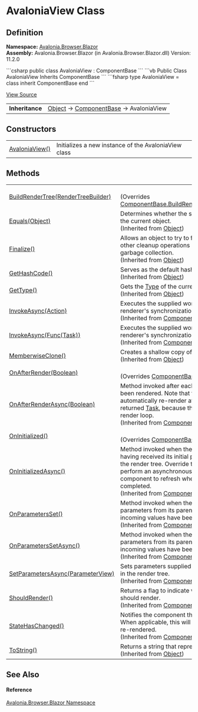 # AvaloniaView Class




## Definition
**Namespace:** <a href="N_Avalonia_Browser_Blazor">Avalonia.Browser.Blazor</a>  
**Assembly:** Avalonia.Browser.Blazor (in Avalonia.Browser.Blazor.dll) Version: 11.2.0

<Tabs groupId="api-code-preview">
<TabItem value="csharp" label="C#">
```csharp
public class AvaloniaView : ComponentBase
```
</TabItem>
<TabItem value="vb" label="VB">
```vb
Public Class AvaloniaView
	Inherits ComponentBase
```
</TabItem>
<TabItem value="fsharp" label="F#">
```fsharp
type AvaloniaView = 
    class
        inherit ComponentBase
    end
```
</TabItem>
</Tabs>



<a href="https://github.com/AvaloniaUI/Avalonia/tree/master/src/Browser/Avalonia.Browser.Blazor/AvaloniaView.cs" title="View the source code">View Source</a>

<table>
<tr><td><strong>Inheritance</strong></td><td><a href="https://learn.microsoft.com/dotnet/api/system.object" target="_blank" rel="noopener noreferrer">Object</a>  →  <a href="https://learn.microsoft.com/dotnet/api/microsoft.aspnetcore.components.componentbase" target="_blank" rel="noopener noreferrer">ComponentBase</a>  →  AvaloniaView</td></tr>
</table>



## Constructors
<table>
<tr>
<td><a href="M_Avalonia_Browser_Blazor_AvaloniaView__ctor">AvaloniaView()</a></td>
<td>Initializes a new instance of the AvaloniaView class</td>
</tr>
</table>

## Methods
<table>
<tr>
<td><a href="M_Avalonia_Browser_Blazor_AvaloniaView_BuildRenderTree">BuildRenderTree(RenderTreeBuilder)</a></td>
<td><br />(Overrides <a href="https://learn.microsoft.com/dotnet/api/microsoft.aspnetcore.components.componentbase.buildrendertree" target="_blank" rel="noopener noreferrer">ComponentBase.BuildRenderTree(RenderTreeBuilder)</a>)</td>
</tr>
<tr>
<td><a href="https://learn.microsoft.com/dotnet/api/system.object.equals#system-object-equals(system-object)" target="_blank" rel="noopener noreferrer">Equals(Object)</a></td>
<td>Determines whether the specified object is equal to the current object.<br />(Inherited from <a href="https://learn.microsoft.com/dotnet/api/system.object" target="_blank" rel="noopener noreferrer">Object</a>)</td>
</tr>
<tr>
<td><a href="https://learn.microsoft.com/dotnet/api/system.object.finalize" target="_blank" rel="noopener noreferrer">Finalize()</a></td>
<td>Allows an object to try to free resources and perform other cleanup operations before it is reclaimed by garbage collection.<br />(Inherited from <a href="https://learn.microsoft.com/dotnet/api/system.object" target="_blank" rel="noopener noreferrer">Object</a>)</td>
</tr>
<tr>
<td><a href="https://learn.microsoft.com/dotnet/api/system.object.gethashcode" target="_blank" rel="noopener noreferrer">GetHashCode()</a></td>
<td>Serves as the default hash function.<br />(Inherited from <a href="https://learn.microsoft.com/dotnet/api/system.object" target="_blank" rel="noopener noreferrer">Object</a>)</td>
</tr>
<tr>
<td><a href="https://learn.microsoft.com/dotnet/api/system.object.gettype" target="_blank" rel="noopener noreferrer">GetType()</a></td>
<td>Gets the <a href="https://learn.microsoft.com/dotnet/api/system.type" target="_blank" rel="noopener noreferrer">Type</a> of the current instance.<br />(Inherited from <a href="https://learn.microsoft.com/dotnet/api/system.object" target="_blank" rel="noopener noreferrer">Object</a>)</td>
</tr>
<tr>
<td><a href="https://learn.microsoft.com/dotnet/api/microsoft.aspnetcore.components.componentbase.invokeasync#microsoft-aspnetcore-components-componentbase-invokeasync(system-action)" target="_blank" rel="noopener noreferrer">InvokeAsync(Action)</a></td>
<td>Executes the supplied work item on the associated renderer's synchronization context.<br />(Inherited from <a href="https://learn.microsoft.com/dotnet/api/microsoft.aspnetcore.components.componentbase" target="_blank" rel="noopener noreferrer">ComponentBase</a>)</td>
</tr>
<tr>
<td><a href="https://learn.microsoft.com/dotnet/api/microsoft.aspnetcore.components.componentbase.invokeasync#microsoft-aspnetcore-components-componentbase-invokeasync(system-func((system-threading-tasks-task)))" target="_blank" rel="noopener noreferrer">InvokeAsync(Func(Task))</a></td>
<td>Executes the supplied work item on the associated renderer's synchronization context.<br />(Inherited from <a href="https://learn.microsoft.com/dotnet/api/microsoft.aspnetcore.components.componentbase" target="_blank" rel="noopener noreferrer">ComponentBase</a>)</td>
</tr>
<tr>
<td><a href="https://learn.microsoft.com/dotnet/api/system.object.memberwiseclone" target="_blank" rel="noopener noreferrer">MemberwiseClone()</a></td>
<td>Creates a shallow copy of the current <a href="https://learn.microsoft.com/dotnet/api/system.object" target="_blank" rel="noopener noreferrer">Object</a>.<br />(Inherited from <a href="https://learn.microsoft.com/dotnet/api/system.object" target="_blank" rel="noopener noreferrer">Object</a>)</td>
</tr>
<tr>
<td><a href="M_Avalonia_Browser_Blazor_AvaloniaView_OnAfterRender">OnAfterRender(Boolean)</a></td>
<td><br />(Overrides <a href="https://learn.microsoft.com/dotnet/api/microsoft.aspnetcore.components.componentbase.onafterrender" target="_blank" rel="noopener noreferrer">ComponentBase.OnAfterRender(Boolean)</a>)</td>
</tr>
<tr>
<td><a href="https://learn.microsoft.com/dotnet/api/microsoft.aspnetcore.components.componentbase.onafterrenderasync" target="_blank" rel="noopener noreferrer">OnAfterRenderAsync(Boolean)</a></td>
<td>Method invoked after each time the component has been rendered. Note that the component does not automatically re-render after the completion of any returned <a href="https://learn.microsoft.com/dotnet/api/system.threading.tasks.task" target="_blank" rel="noopener noreferrer">Task</a>, because that would cause an infinite render loop.<br />(Inherited from <a href="https://learn.microsoft.com/dotnet/api/microsoft.aspnetcore.components.componentbase" target="_blank" rel="noopener noreferrer">ComponentBase</a>)</td>
</tr>
<tr>
<td><a href="M_Avalonia_Browser_Blazor_AvaloniaView_OnInitialized">OnInitialized()</a></td>
<td><br />(Overrides <a href="https://learn.microsoft.com/dotnet/api/microsoft.aspnetcore.components.componentbase.oninitialized" target="_blank" rel="noopener noreferrer">ComponentBase.OnInitialized()</a>)</td>
</tr>
<tr>
<td><a href="https://learn.microsoft.com/dotnet/api/microsoft.aspnetcore.components.componentbase.oninitializedasync" target="_blank" rel="noopener noreferrer">OnInitializedAsync()</a></td>
<td>Method invoked when the component is ready to start, having received its initial parameters from its parent in the render tree. Override this method if you will perform an asynchronous operation and want the component to refresh when that operation is completed.<br />(Inherited from <a href="https://learn.microsoft.com/dotnet/api/microsoft.aspnetcore.components.componentbase" target="_blank" rel="noopener noreferrer">ComponentBase</a>)</td>
</tr>
<tr>
<td><a href="https://learn.microsoft.com/dotnet/api/microsoft.aspnetcore.components.componentbase.onparametersset" target="_blank" rel="noopener noreferrer">OnParametersSet()</a></td>
<td>Method invoked when the component has received parameters from its parent in the render tree, and the incoming values have been assigned to properties.<br />(Inherited from <a href="https://learn.microsoft.com/dotnet/api/microsoft.aspnetcore.components.componentbase" target="_blank" rel="noopener noreferrer">ComponentBase</a>)</td>
</tr>
<tr>
<td><a href="https://learn.microsoft.com/dotnet/api/microsoft.aspnetcore.components.componentbase.onparameterssetasync" target="_blank" rel="noopener noreferrer">OnParametersSetAsync()</a></td>
<td>Method invoked when the component has received parameters from its parent in the render tree, and the incoming values have been assigned to properties.<br />(Inherited from <a href="https://learn.microsoft.com/dotnet/api/microsoft.aspnetcore.components.componentbase" target="_blank" rel="noopener noreferrer">ComponentBase</a>)</td>
</tr>
<tr>
<td><a href="https://learn.microsoft.com/dotnet/api/microsoft.aspnetcore.components.componentbase.setparametersasync" target="_blank" rel="noopener noreferrer">SetParametersAsync(ParameterView)</a></td>
<td>Sets parameters supplied by the component's parent in the render tree.<br />(Inherited from <a href="https://learn.microsoft.com/dotnet/api/microsoft.aspnetcore.components.componentbase" target="_blank" rel="noopener noreferrer">ComponentBase</a>)</td>
</tr>
<tr>
<td><a href="https://learn.microsoft.com/dotnet/api/microsoft.aspnetcore.components.componentbase.shouldrender" target="_blank" rel="noopener noreferrer">ShouldRender()</a></td>
<td>Returns a flag to indicate whether the component should render.<br />(Inherited from <a href="https://learn.microsoft.com/dotnet/api/microsoft.aspnetcore.components.componentbase" target="_blank" rel="noopener noreferrer">ComponentBase</a>)</td>
</tr>
<tr>
<td><a href="https://learn.microsoft.com/dotnet/api/microsoft.aspnetcore.components.componentbase.statehaschanged" target="_blank" rel="noopener noreferrer">StateHasChanged()</a></td>
<td>Notifies the component that its state has changed. When applicable, this will cause the component to be re-rendered.<br />(Inherited from <a href="https://learn.microsoft.com/dotnet/api/microsoft.aspnetcore.components.componentbase" target="_blank" rel="noopener noreferrer">ComponentBase</a>)</td>
</tr>
<tr>
<td><a href="https://learn.microsoft.com/dotnet/api/system.object.tostring" target="_blank" rel="noopener noreferrer">ToString()</a></td>
<td>Returns a string that represents the current object.<br />(Inherited from <a href="https://learn.microsoft.com/dotnet/api/system.object" target="_blank" rel="noopener noreferrer">Object</a>)</td>
</tr>
</table>

## See Also


#### Reference
<a href="N_Avalonia_Browser_Blazor">Avalonia.Browser.Blazor Namespace</a>  

